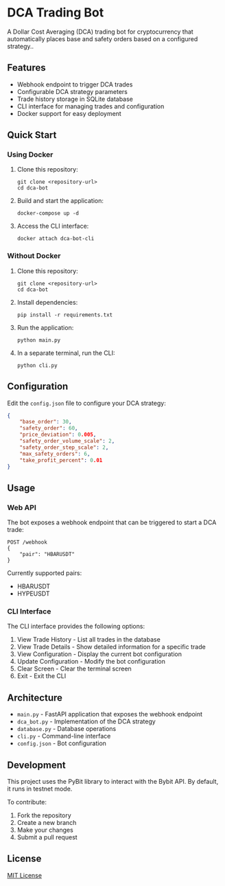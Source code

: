 # DCA Trading Bot

A Dollar Cost Averaging (DCA) trading bot for cryptocurrency that automatically places base and safety orders based on a configured strategy..

## Features

- Webhook endpoint to trigger DCA trades
- Configurable DCA strategy parameters
- Trade history storage in SQLite database
- CLI interface for managing trades and configuration
- Docker support for easy deployment

## Quick Start

### Using Docker

1. Clone this repository:
   ```
   git clone <repository-url>
   cd dca-bot
   ```

2. Build and start the application:
   ```
   docker-compose up -d
   ```

3. Access the CLI interface:
   ```
   docker attach dca-bot-cli
   ```

### Without Docker

1. Clone this repository:
   ```
   git clone <repository-url>
   cd dca-bot
   ```

2. Install dependencies:
   ```
   pip install -r requirements.txt
   ```

3. Run the application:
   ```
   python main.py
   ```

4. In a separate terminal, run the CLI:
   ```
   python cli.py
   ```

## Configuration

Edit the `config.json` file to configure your DCA strategy:

```json
{
    "base_order": 30,
    "safety_order": 60,
    "price_deviation": 0.005,
    "safety_order_volume_scale": 2,
    "safety_order_step_scale": 2,
    "max_safety_orders": 6,
    "take_profit_percent": 0.01
}
```

## Usage

### Web API

The bot exposes a webhook endpoint that can be triggered to start a DCA trade:

```
POST /webhook
{
    "pair": "HBARUSDT"
}
```

Currently supported pairs:
- HBARUSDT
- HYPEUSDT

### CLI Interface

The CLI interface provides the following options:

1. View Trade History - List all trades in the database
2. View Trade Details - Show detailed information for a specific trade
3. View Configuration - Display the current bot configuration
4. Update Configuration - Modify the bot configuration
5. Clear Screen - Clear the terminal screen
6. Exit - Exit the CLI

## Architecture

- `main.py` - FastAPI application that exposes the webhook endpoint
- `dca_bot.py` - Implementation of the DCA strategy
- `database.py` - Database operations
- `cli.py` - Command-line interface
- `config.json` - Bot configuration

## Development

This project uses the PyBit library to interact with the Bybit API. By default, it runs in testnet mode.

To contribute:

1. Fork the repository
2. Create a new branch
3. Make your changes
4. Submit a pull request

## License

[MIT License](LICENSE)
